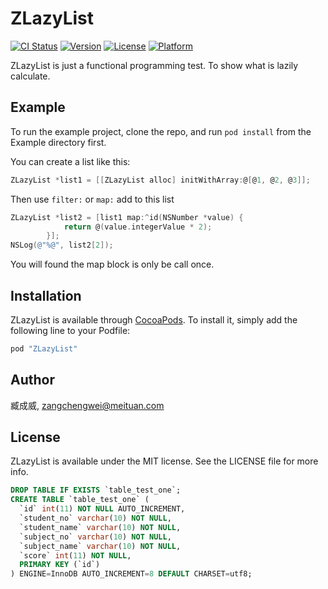 # ZLazyList

[![CI Status](http://img.shields.io/travis/WilliamZang/ZLazyList.svg?style=flat)](https://travis-ci.org/WilliamZang/ZLazyList)
[![Version](https://img.shields.io/cocoapods/v/ZLazyList.svg?style=flat)](http://cocoapods.org/pods/ZLazyList)
[![License](https://img.shields.io/cocoapods/l/ZLazyList.svg?style=flat)](http://cocoapods.org/pods/ZLazyList)
[![Platform](https://img.shields.io/cocoapods/p/ZLazyList.svg?style=flat)](http://cocoapods.org/pods/ZLazyList)

ZLazyList is just a functional programming test.
To show what is lazily calculate.

## Example

To run the example project, clone the repo, and run `pod install` from the Example directory first.

You can create a list like this: 
``` objective-c
ZLazyList *list1 = [[ZLazyList alloc] initWithArray:@[@1, @2, @3]];
```

Then use `filter:` or `map:` add to this list
``` objective-c
ZLazyList *list2 = [list1 map:^id(NSNumber *value) {
            return @(value.integerValue * 2);
        }];
NSLog(@"%@", list2[2]);
```
You will found the map block is only be call once.


## Installation

ZLazyList is available through [CocoaPods](http://cocoapods.org). To install
it, simply add the following line to your Podfile:

```ruby
pod "ZLazyList"
```

## Author

臧成威, zangchengwei@meituan.com

## License

ZLazyList is available under the MIT license. See the LICENSE file for more info.
``` SQL
DROP TABLE IF EXISTS `table_test_one`;
CREATE TABLE `table_test_one` (
  `id` int(11) NOT NULL AUTO_INCREMENT,
  `student_no` varchar(10) NOT NULL,
  `student_name` varchar(10) NOT NULL,
  `subject_no` varchar(10) NOT NULL,
  `subject_name` varchar(10) NOT NULL,
  `score` int(11) NOT NULL,
  PRIMARY KEY (`id`)
) ENGINE=InnoDB AUTO_INCREMENT=8 DEFAULT CHARSET=utf8;

```

